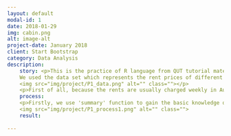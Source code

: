 ```yaml
---
layout: default
modal-id: 1
date: 2018-01-29
img: cabin.png
alt: image-alt
project-date: January 2018
client: Start Bootstrap
category: Data Analysis
description:
    story: <p>This is the practice of R language from QUT tutorial materials. I made this to record my learning process.
    We used the data set which represents the rent prices of different types of houses in the Brisbane area.
    <img src="img/project/P1_data.png" alt="" class=""></p>
    <p>First of all, because the rents are usually charged weekly in Australia, the rent prices are represented by a column of weekly_rent. In addition, the data contains a column called 'locality' to show the location in the Brisbane area. Finally, the different types of house are represented in a column called 'dwelling_type'.</p>
    process:
    <p>Firstly, we use 'summary' function to gain the basic knowledge of this data set.</p>
    <img src="img/project/P1_process1.png" alt="" class="">
    result:
    
---
```

